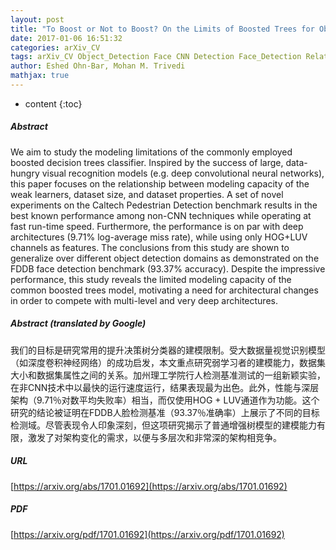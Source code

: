```yaml
---
layout: post
title: "To Boost or Not to Boost? On the Limits of Boosted Trees for Object Detection"
date: 2017-01-06 16:51:32
categories: arXiv_CV
tags: arXiv_CV Object_Detection Face CNN Detection Face_Detection Relation Recognition
author: Eshed Ohn-Bar, Mohan M. Trivedi
mathjax: true
---
```


* content
{:toc}

##### Abstract
We aim to study the modeling limitations of the commonly employed boosted decision trees classifier. Inspired by the success of large, data-hungry visual recognition models (e.g. deep convolutional neural networks), this paper focuses on the relationship between modeling capacity of the weak learners, dataset size, and dataset properties. A set of novel experiments on the Caltech Pedestrian Detection benchmark results in the best known performance among non-CNN techniques while operating at fast run-time speed. Furthermore, the performance is on par with deep architectures (9.71% log-average miss rate), while using only HOG+LUV channels as features. The conclusions from this study are shown to generalize over different object detection domains as demonstrated on the FDDB face detection benchmark (93.37% accuracy). Despite the impressive performance, this study reveals the limited modeling capacity of the common boosted trees model, motivating a need for architectural changes in order to compete with multi-level and very deep architectures.

##### Abstract (translated by Google)
我们的目标是研究常用的提升决策树分类器的建模限制。受大数据量视觉识别模型（如深度卷积神经网络）的成功启发，本文重点研究弱学习者的建模能力，数据集大小和数据集属性之间的关系。加州理工学院行人检测基准测试的一组新颖实验，在非CNN技术中以最快的运行速度运行，结果表现最为出色。此外，性能与深层架构（9.71％对数平均失败率）相当，而仅使用HOG + LUV通道作为功能。这个研究的结论被证明在FDDB人脸检测基准（93.37％准确率）上展示了不同的目标检测域。尽管表现令人印象深刻，但这项研究揭示了普通增强树模型的建模能力有限，激发了对架构变化的需求，以便与多层次和非常深的架构相竞争。

##### URL
[https://arxiv.org/abs/1701.01692](https://arxiv.org/abs/1701.01692)

##### PDF
[https://arxiv.org/pdf/1701.01692](https://arxiv.org/pdf/1701.01692)

